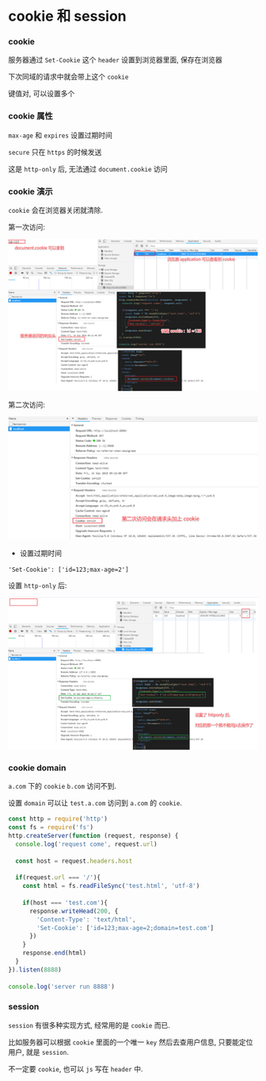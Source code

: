# cookie 和 session

### cookie

服务器通过 `Set-Cookie` 这个 `header` 设置到浏览器里面, 保存在浏览器

下次同域的请求中就会带上这个 `cookie`

键值对, 可以设置多个

### cookie 属性

`max-age` 和 `expires` 设置过期时间

`secure` 只在 `https` 的时候发送

这是 `http-only` 后, 无法通过 `document.cookie` 访问

### cookie 演示

`cookie` 会在浏览器关闭就清除.

第一次访问:

![](./media/cookie1.png)

第二次访问:

![](./media/cookie2.png)

- 设置过期时间

`'Set-Cookie': ['id=123;max-age=2']`

设置 `http-only` 后:

![](./media/http-only.png)

### cookie domain

`a.com` 下的 `cookie` `b.com` 访问不到.

设置 `domain` 可以让 `test.a.com` 访问到 `a.com` 的 `cookie`.

```js
const http = require('http')
const fs = require('fs')
http.createServer(function (request, response) {
  console.log('request come', request.url)

  const host = request.headers.host

  if(request.url === '/'){
    const html = fs.readFileSync('test.html', 'utf-8')

    if(host === 'test.com'){
      response.writeHead(200, {
        'Content-Type': 'text/html',
        'Set-Cookie': ['id=123;max-age=2;domain=test.com']
      })
    }
    response.end(html)
  }
}).listen(8888)

console.log('server run 8888')
```

### session

`session` 有很多种实现方式, 经常用的是 `cookie` 而已.

比如服务器可以根据 `cookie` 里面的一个唯一 `key` 然后去查用户信息, 只要能定位用户, 就是 `session`.

不一定要 `cookie`, 也可以 `js` 写在 `header` 中.